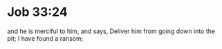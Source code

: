 # Job 33:24

and he is merciful to him, and says, Deliver him from going down into the pit; I have found a ransom;
